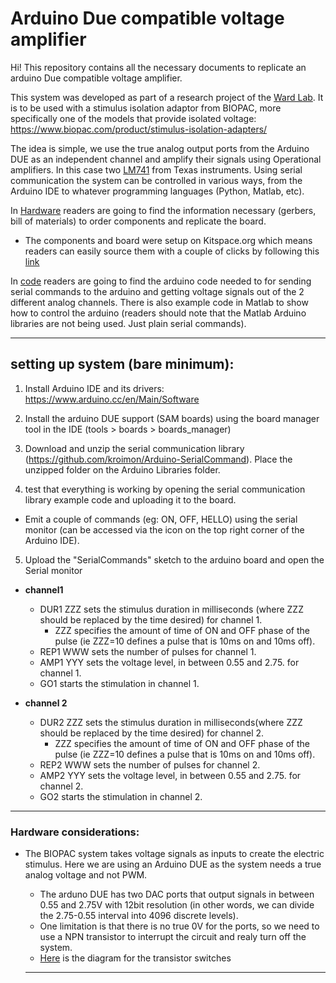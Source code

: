 # Arduino Due compatible voltage amplifier

Hi! This repository contains all the necessary documents to replicate an arduino Due compatible voltage amplifier.

This system was developed as part of a research project of the [Ward Lab](http://www.sussex.ac.uk/profiles/92444/research). It is to be used with a stimulus isolation adaptor from BIOPAC, more specifically one of the models that provide isolated voltage: https://www.biopac.com/product/stimulus-isolation-adapters/

The idea is simple, we use the true analog output ports from the Arduino DUE as an independent channel and amplify their signals using Operational amplifiers. In this case two [LM741](https://www.biopac.com/product/stimulus-isolation-adapters/) from Texas instruments. Using serial communication the system can be controlled in various ways, from the Arduino IDE to whatever programming languages (Python, Matlab, etc).

In [Hardware](./hardware) readers are going to find the information necessary (gerbers, bill of materials) to order components and replicate the board.
 - The components and board were setup on Kitspace.org which means readers can easily source them with a couple of clicks by following this [link]()


In [code](./code) readers are going to find the arduino code needed to for sending serial commands to the arduino and getting voltage signals out of the 2 different analog channels. There is also example code in Matlab to show how to control the arduino (readers should note that the Matlab Arduino libraries are not being used. Just plain serial commands).

---

## setting up system (bare minimum):



1. Install Arduino IDE and its drivers: https://www.arduino.cc/en/Main/Software
2. Install the arduino DUE support (SAM boards) using the board manager tool in the IDE (tools > boards > boards_manager)

3. Download and unzip the serial communication library (https://github.com/kroimon/Arduino-SerialCommand). Place the unzipped folder on the Arduino Libraries folder.

4. test that everything is working by opening the serial communication library example code and uploading it to the board.

  - Emit a couple of commands (eg: ON, OFF, HELLO) using the serial monitor (can be accessed via the icon on the top right corner of the Arduino IDE).


5. Upload the "SerialCommands" sketch to the arduino board and open the Serial monitor

- **channel1**  
    - DUR1 ZZZ sets the stimulus duration in milliseconds (where ZZZ should be replaced by the time desired) for channel 1.    
      - ZZZ specifies the amount of time of ON and OFF phase of the pulse (ie ZZZ=10 defines a pulse that is 10ms on and 10ms off).
    - REP1 WWW sets the number of pulses for channel 1.  
    - AMP1 YYY sets the voltage level, in between 0.55 and 2.75. for channel 1.  
    - GO1 starts the stimulation in channel 1.  


- **channel 2**  
    - DUR2 ZZZ sets the stimulus duration in milliseconds(where ZZZ should be replaced by the time desired) for channel 2.    
      - ZZZ specifies the amount of time of ON and OFF phase of the pulse (ie ZZZ=10 defines a pulse that is 10ms on and 10ms off).    
    - REP2 WWW sets the number of pulses for channel 2.    
    - AMP2 YYY sets the voltage level, in between 0.55 and 2.75. for channel 2.    
    - GO2 starts the stimulation in channel 2.    

---

### Hardware considerations:

- The BIOPAC system takes voltage signals as inputs to create the electric stimulus. Here we are using an Arduino DUE as the system needs a true analog voltage and not PWM.
  - The arduno DUE has two DAC ports that output signals in between 0.55 and 2.75V with 12bit resolution (in other words, we can divide the 2.75-0.55 interval into 4096 discrete levels).
  - One limitation is that there is no true 0V for the ports, so we need to use a NPN transistor to interrupt the circuit and realy turn off the system.
  - [Here]((/hardware/transistor_switch/schematic.pdf)) is the diagram for the transistor switches

  ---
